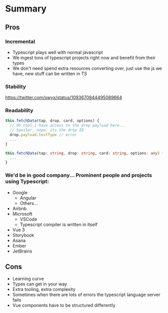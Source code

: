 
# Summary

## Pros

### Incremental

- Typescript plays well with normal javascript
- We ingest tons of typescript projects right now and benefit from their types
- We don't need spend extra resources converting over, just use the js we have, new stuff can be written in TS

### Stability

https://twitter.com/swyx/status/1093670844495089664

### Readability

```js
this.fetchData(tap, drop, card, options) {
  // Oh cool i have access to the drop payload here...
  // Spoiler, nope, its the drop ID
  drop.payload.testType // error
  ...
}
```

```ts
this.fetchData(tap: string, drop: string, card: string, options: any) {
  ...
}
```

### We'd be in good company... Prominent people and projects using Typescript:

- Google
  - Angular
  - Others...
- Airbnb
- Microsoft
  - VSCode
  - Typescript compiler is written in itself
- Vue 3
- Storybook
- Asana
- Ember
- JetBrains

## Cons

- Learning curve
- Types can get in your way
- Extra tooling, extra complexity
- Sometimes when there are lots of errors the typescript language server fails
- Vue components have to be structured differently
